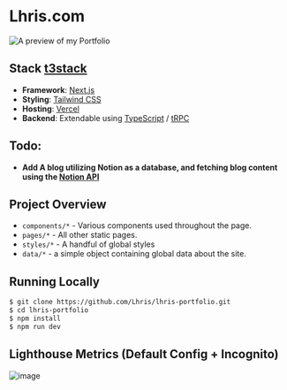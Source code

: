 # Lhris.com
![A preview of my Portfolio](https://user-images.githubusercontent.com/36282285/216912558-b5828a4b-b06a-4057-9c5f-4e02d41a9f70.png)

## Stack [t3stack](https://create.t3.gg/)
- **Framework**: [Next.js](https://nextjs.org/)
- **Styling**: [Tailwind CSS](https://tailwindcss.com/)
- **Hosting**: [Vercel](https://vercel.com/)
- **Backend**: Extendable using [TypeScript](https://www.typescriptlang.org/) / [tRPC](https://trpc.io/)


## Todo:
- **Add A blog utilizing Notion as a database, and fetching blog content using the [Notion API](https://developers.notion.com/)**

## Project Overview

- `components/*` - Various components used throughout the page.
- `pages/*` - All other static pages.
- `styles/*` - A handful of global styles
- `data/*` - a simple object containing global data about the site.

## Running Locally

```bash
$ git clone https://github.com/Lhris/lhris-portfolio.git
$ cd lhris-portfolio
$ npm install
$ npm run dev
```

## Lighthouse Metrics (Default Config + Incognito)
![image](https://user-images.githubusercontent.com/36282285/216913280-d49e65ff-2f79-4b76-a4c6-41776521f047.png)
